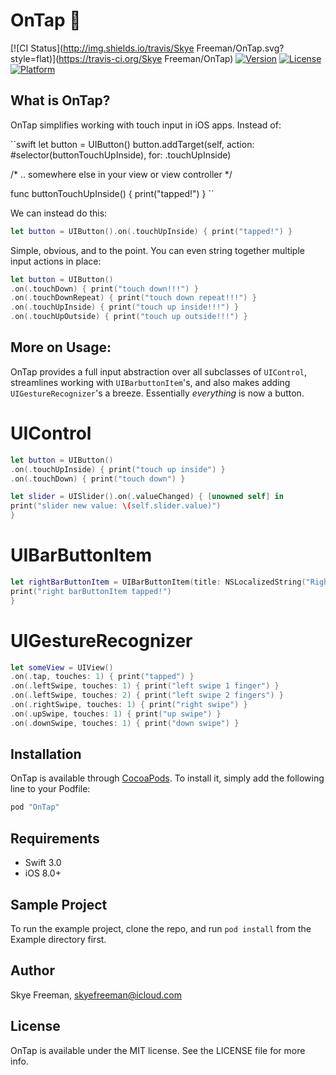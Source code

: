 # OnTap 🍻
[![CI Status](http://img.shields.io/travis/Skye Freeman/OnTap.svg?style=flat)](https://travis-ci.org/Skye Freeman/OnTap)
[![Version](https://img.shields.io/cocoapods/v/OnTap.svg?style=flat)](http://cocoapods.org/pods/OnTap)
[![License](https://img.shields.io/cocoapods/l/OnTap.svg?style=flat)](http://cocoapods.org/pods/OnTap)
[![Platform](https://img.shields.io/cocoapods/p/OnTap.svg?style=flat)](http://cocoapods.org/pods/OnTap)

## What is OnTap?

OnTap simplifies working with touch input in iOS apps. Instead of:

``swift
let button = UIButton()
button.addTarget(self, action: #selector(buttonTouchUpInside), for: .touchUpInside)

/* .. somewhere else in your view or view controller */

func buttonTouchUpInside() {
print("tapped!")
}
``

We can instead do this: 

```swift
let button = UIButton().on(.touchUpInside) { print("tapped!") }
```

Simple, obvious, and to the point. You can even string together multiple input actions in place:

```swift
let button = UIButton()
.on(.touchDown) { print("touch down!!!") }
.on(.touchDownRepeat) { print("touch down repeat!!!") }
.on(.touchUpInside) { print("touch up inside!!!") }
.on(.touchUpOutside) { print("touch up outside!!!") }

```

## More on Usage:

OnTap provides a full input abstraction over all subclasses of `UIControl`, streamlines working with `UIBarbuttonItem`'s, and also makes adding `UIGestureRecognizer`'s a breeze. Essentially *everything* is now a button.

# UIControl

```swift
let button = UIButton()
.on(.touchUpInside) { print("touch up inside") }
.on(.touchDown) { print("touch down") }

let slider = UISlider().on(.valueChanged) { [unowned self] in
print("slider new value: \(self.slider.value)")
}
```

# UIBarButtonItem
```swift
let rightBarButtonItem = UIBarButtonItem(title: NSLocalizedString("Right", comment: ""), style: .plain).onTap {
print("right barButtonItem tapped!")
}
```

# UIGestureRecognizer

```swift
let someView = UIView()
.on(.tap, touches: 1) { print("tapped") }
.on(.leftSwipe, touches: 1) { print("left swipe 1 finger") }
.on(.leftSwipe, touches: 2) { print("left swipe 2 fingers") }
.on(.rightSwipe, touches: 1) { print("right swipe") }
.on(.upSwipe, touches: 1) { print("up swipe") }
.on(.downSwipe, touches: 1) { print("down swipe") }

```

## Installation

OnTap is available through [CocoaPods](http://cocoapods.org). To install
it, simply add the following line to your Podfile:

````ruby
pod "OnTap"
````

## Requirements

- Swift 3.0
- iOS 8.0+


## Sample Project

To run the example project, clone the repo, and run `pod install` from the Example directory first.

## Author

Skye Freeman, skyefreeman@icloud.com

## License

OnTap is available under the MIT license. See the LICENSE file for more info.

